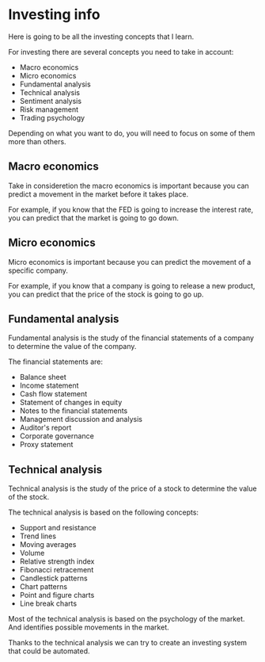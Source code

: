 # Investing info

Here is going to be all the investing concepts that I learn.

For investing there are several concepts you need to take in account:

* Macro economics
* Micro economics
* Fundamental analysis
* Technical analysis
* Sentiment analysis
* Risk management
* Trading psychology

Depending on what you want to do, you will need to focus on some of them more than others.

## Macro economics

Take in consideretion the macro economics is important because you can predict a movement in the market before it takes place.

For example, if you know that the FED is going to increase the interest rate, you can predict that the market is going to go down.

## Micro economics

Micro economics is important because you can predict the movement of a specific company.

For example, if you know that a company is going to release a new product, you can predict that the price of the stock is going to go up.

## Fundamental analysis

Fundamental analysis is the study of the financial statements of a company to determine the value of the company.

The financial statements are:

* Balance sheet
* Income statement
* Cash flow statement
* Statement of changes in equity
* Notes to the financial statements
* Management discussion and analysis
* Auditor's report
* Corporate governance
* Proxy statement

## Technical analysis

Technical analysis is the study of the price of a stock to determine the value of the stock.

The technical analysis is based on the following concepts:

* Support and resistance
* Trend lines
* Moving averages
* Volume
* Relative strength index
* Fibonacci retracement
* Candlestick patterns
* Chart patterns
* Point and figure charts
* Line break charts

Most of the technical analysis is based on the psychology of the market. And identifies possible movements in the market.

Thanks to the technical analysis we can try to create an investing system that could be automated.
